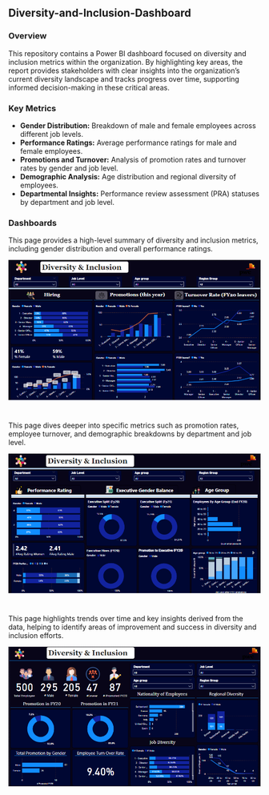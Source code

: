 ## Diversity-and-Inclusion-Dashboard
### Overview
This repository contains a Power BI dashboard focused on diversity and inclusion metrics within the organization. By highlighting key areas, the report provides stakeholders with clear insights into the organization’s current diversity landscape and tracks progress over time, supporting informed decision-making in these critical areas.
### Key Metrics
- **Gender Distribution:** Breakdown of male and female employees across different job levels.
- **Performance Ratings:** Average performance ratings for male and female employees.
- **Promotions and Turnover:** Analysis of promotion rates and turnover rates by gender and job level.
- **Demographic Analysis:** Age distribution and regional diversity of employees.
- **Departmental Insights:** Performance review assessment (PRA) statuses by department and job level.

### Dashboards
This page provides a high-level summary of diversity and inclusion metrics, including gender distribution and overall performance ratings.

![Logo](./Images/Page1.png)
#
This page dives deeper into specific metrics such as promotion rates, employee turnover, and demographic breakdowns by department and job level.

![Logo](./Images/Page2.png)
#
This page highlights trends over time and key insights derived from the data, helping to identify areas of improvement and success in diversity and inclusion efforts.

![Logo](./Images/Page3.png)

